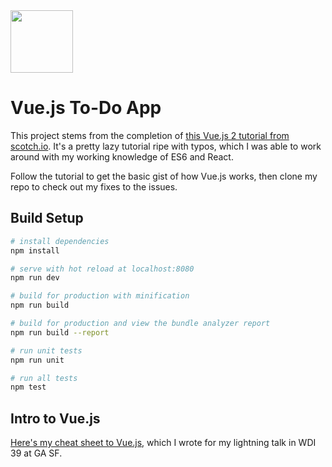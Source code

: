 <img src="https://vuejs.org/images/logo.png" width="100">

# Vue.js To-Do App

This project stems from the completion of [this Vue.js 2 tutorial from scotch.io](https://scotch.io/tutorials/build-a-to-do-app-with-vue-js-2). It's a pretty lazy tutorial ripe with typos, which I was able to work around with my working knowledge of ES6 and React.

Follow the tutorial to get the basic gist of how Vue.js works, then clone my repo to check out my fixes to the issues.

## Build Setup

``` bash
# install dependencies
npm install

# serve with hot reload at localhost:8080
npm run dev

# build for production with minification
npm run build

# build for production and view the bundle analyzer report
npm run build --report

# run unit tests
npm run unit

# run all tests
npm test
```

## Intro to Vue.js
[Here's my cheat sheet to Vue.js](https://gist.github.com/dalazaro/ea61a64ffb94f9ea2cbbc6399cbbbdc2), which I wrote for my lightning talk in WDI 39 at GA SF.
